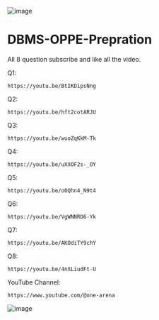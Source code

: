 ![image](https://user-images.githubusercontent.com/67859818/228958318-e9ab8410-6980-4a72-b592-922574a9b2ae.png)
# DBMS-OPPE-Prepration
All 8 question subscribe and like all the video.

Q1:
```
https://youtu.be/BtIKDipsNng
```
Q2:
```
https://youtu.be/hft2cotARJU
```
Q3:
```
https://youtu.be/wuoZqKkM-Tk
```
Q4:
```
https://youtu.be/uXXOF2s-_OY
```
Q5:
```
https://youtu.be/o0Qhn4_N9t4
```
Q6:
```
https://youtu.be/VgWNNRD6-Yk
```
Q7:
```
https://youtu.be/AKOdiTY9chY
```
Q8:
```
https://youtu.be/4nXLiudFt-U
```
YouTube Channel:
```
https://www.youtube.com/@one-arena
```
![image](https://user-images.githubusercontent.com/67859818/228958318-e9ab8410-6980-4a72-b592-922574a9b2ae.png)

